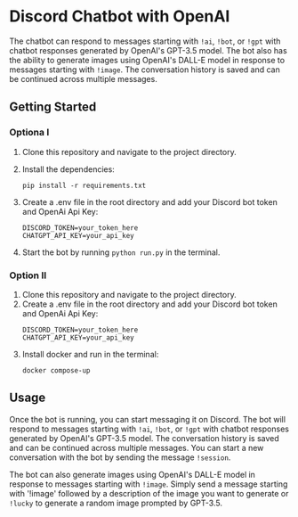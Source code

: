 # Discord Chatbot with OpenAI

The chatbot can respond to messages starting with ```!ai```, ```!bot```, or ```!gpt``` with chatbot responses generated by OpenAI's GPT-3.5 model. The bot also has the ability to generate images using OpenAI's DALL-E model in response to messages starting with ```!image```. The conversation history is saved and can be continued across multiple messages.


## Getting Started
### Optiona I
1. Clone this repository and navigate to the project directory.
2. Install the dependencies:
   ```
   pip install -r requirements.txt
   ```

3. Create a .env file in the root directory and add your Discord bot token and OpenAi Api Key:
    ```
    DISCORD_TOKEN=your_token_here
    CHATGPT_API_KEY=your_api_key
    ```

4. Start the bot by running ```python run.py``` in the terminal.

### Option II 
1. Clone this repository and navigate to the project directory.
2. Create a .env file in the root directory and add your Discord bot token and OpenAi Api Key:
    ```
    DISCORD_TOKEN=your_token_here
    CHATGPT_API_KEY=your_api_key
    ```
3. Install docker and run in the terminal: 
   ```
   docker compose-up
   ```

## Usage

Once the bot is running, you can start messaging it on Discord. The bot will respond to messages starting with ```!ai```, ```!bot```, or ```!gpt``` with chatbot responses generated by OpenAI's GPT-3.5 model. The conversation history is saved and can be continued across multiple messages. You can start a new conversation with the bot by sending the message ```!session```.

The bot can also generate images using OpenAI's DALL-E model in response to messages starting with ```!image```. Simply send a message starting with '!image' followed by a description of the image you want to generate or ```!lucky``` to generate a random image prompted by GPT-3.5.
